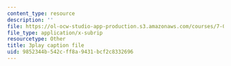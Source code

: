 ```yaml
---
content_type: resource
description: ''
file: https://ol-ocw-studio-app-production.s3.amazonaws.com/courses/7-014-introductory-biology-spring-2005/9852344b542cff8a9431bcf2c8332696_BhS5s1T1as8.srt
file_type: application/x-subrip
resourcetype: Other
title: 3play caption file
uid: 9852344b-542c-ff8a-9431-bcf2c8332696
---
```

